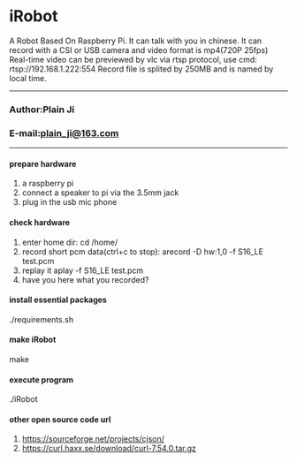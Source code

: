 # iRobot
A Robot Based On Raspberry Pi.
It can talk with you in chinese.
It can record with a CSI or USB camera and video format is mp4(720P 25fps)
Real-time video can be previewed by vlc via rtsp protocol, use cmd: rtsp://192.168.1.222:554
Record file is splited by 250MB and is named by local time.
****
### Author:Plain Ji
### E-mail:plain_ji@163.com
****
#### prepare hardware
1. a raspberry pi
2. connect a speaker to pi via the 3.5mm jack
3. plug in the usb mic phone
#### check hardware
1. enter home dir:
	cd /home/
2. record short pcm data(ctrl+c to stop):
	arecord -D hw:1,0 -f S16_LE test.pcm
3. replay it
	aplay -f S16_LE test.pcm
4. have you here what you recorded?
#### install essential packages
./requirements.sh
#### make iRobot
make
#### execute program
./iRobot
#### other open source code url
1. https://sourceforge.net/projects/cjson/
2. https://curl.haxx.se/download/curl-7.54.0.tar.gz
